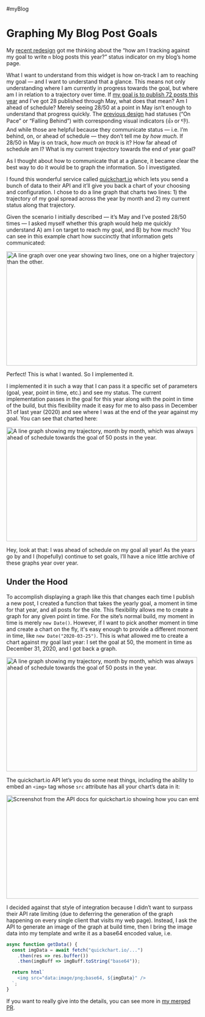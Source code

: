 #myBlog


# Graphing My Blog Post Goals

My [recent redesign](/2021/feat-new-style/) got me thinking about the “how am I tracking against my goal to write `n` blog posts this year?” status indicator on my blog’s home page. 

What I want to understand from this widget is how on-track I am to reaching my goal — and I want to understand that a glance. This means not only understanding where I am currently in progress towards the goal, but where am I in relation to a trajectory over time. If [my goal is to publish 72 posts this year](/2021/writing-in-2020-and-2021/) and I’ve got 28 published through May, what does that mean? Am I ahead of schedule? Merely seeing 28/50 at a point in May isn’t enough to understand that progress quickly. The [previous design](/2020/progressively-enhancing-a-small-widget/) had statuses (“On Pace” or “Falling Behind”) with corresponding visual indicators (👍 or 👎). And while those are helpful because they communicate status — i.e. I’m behind, on, or ahead of schedule — they don’t tell me _by how much_. If 28/50 in May is on track, _how much on track_ is it? How far ahead of schedule am I? What is my current trajectory towards the end of year goal?

As I thought about how to communicate that at a glance, it became clear the best way to do it would be to graph the information. So I investigated.

I found this wonderful service called [quickchart.io](https://quickchart.io) which lets you send a bunch of data to their API and it’ll give you back a chart of your choosing and configuration. I chose to do a line graph that charts two lines: 1) the trajectory of my goal spread across the year by month and 2) my current status along that trajectory.

Given the scenario I initially described — it’s May and I’ve posted 28/50 times — I asked myself whether this graph would help me quickly understand A) am I on target to reach my goal, and B) by how much? You can see in this example chart how succinctly that information gets communicated:

<img src="https://cdn.jim-nielsen.com/blog/2021/blog-graph-may-2020.png" alt="A line graph over one year showing two lines, one on a higher trajectory than the other." width="500" height="300" />

Perfect! This is what I wanted. So I implemented it. 

I implemented it in such a way that I can pass it a specific  set of parameters (goal, year, point in time, etc.) and see my status. The current implementation passes in the goal for this year along with the point in time of the build, but this flexibility made it easy for me to also pass in December 31 of last year (2020) and see where I was at the end of the year against my goal. You can see that charted here:

<img src="https://cdn.jim-nielsen.com/blog/2021/blog-graph-2020.png" alt="A line graph showing my trajectory, month by month, which was always ahead of schedule towards the goal of 50 posts in the year." width="500" height="300" />

Hey, look at that: I was ahead of schedule on my goal all year! As the years go by and I (hopefully) continue to set goals, I’ll have a nice little archive of these graphs year over year.

## Under the Hood

To accomplish displaying a graph like this that changes each time I publish a new post, I created a function that takes the yearly goal, a moment in time for that year, and all posts for the site. This flexibility allows me to create a graph for any given point in time. For the site’s normal build, my moment in time is merely `new Date()`. However, if I want to pick another moment in time and create a chart on the fly, it's easy enough to provide a different moment in time, like `new Date("2020-03-25")`. This is what allowed me to create a chart against my goal last year: I set the goal at 50, the moment in time as December 31, 2020, and I got back a graph.

<img src="https://cdn.jim-nielsen.com/blog/2021/blog-graph-2020.png" alt="A line graph showing my trajectory, month by month, which was always ahead of schedule towards the goal of 50 posts in the year." width="500" height="300" />

The quickchart.io API let’s you do some neat things, including the ability to embed an `<img>` tag whose `src` attribute has all your chart’s data in it:

<img src="https://cdn.jim-nielsen.com/blog/2021/blog-graph-chart-api.png" width="864" height="272" alt="Screenshot from the API docs for quickchart.io showing how you can embed an API call in an image’s src tag." />

I decided against that style of integration because I didn’t want to surpass their API rate limiting (due to deferring the generation of the graph happening on every single client that visits my web page). Instead, I ask the API to generate an image of the graph at build time, then I bring the image data into my template and write it as a base64 encoded value, i.e.

```js
async function getData() {
  const imgData = await fetch("quickchart.io/...")
    .then(res => res.buffer())
    .then(imgBuff => imgBuff.toString("base64"));

  return html`
    <img src="data:image/png;base64, ${imgData}" />
  `;  
}
```

If you want to really give into the details, you can see more in [my merged PR](https://github.com/jimniels/blog/pull/25).
